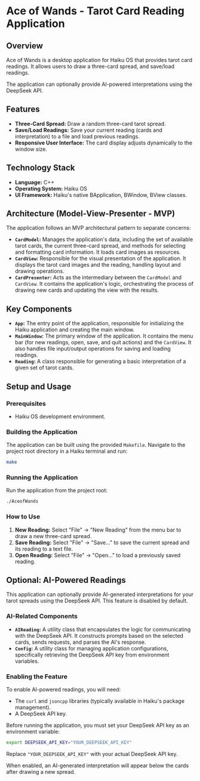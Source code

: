 # Ace of Wands - Tarot Card Reading Application

## Overview
Ace of Wands is a desktop application for Haiku OS that provides tarot card readings. It allows users to draw a three-card spread, and save/load readings. 

The application can optionally provide AI-powered interpretations using the DeepSeek API.

## Features
- **Three-Card Spread:** Draw a random three-card tarot spread.
- **Save/Load Readings:** Save your current reading (cards and interpretation) to a file and load previous readings.
- **Responsive User Interface:** The card display adjusts dynamically to the window size.

## Technology Stack
- **Language:** C++
- **Operating System:** Haiku OS
- **UI Framework:** Haiku's native BApplication, BWindow, BView classes.

## Architecture (Model-View-Presenter - MVP)
The application follows an MVP architectural pattern to separate concerns:

-   **`CardModel`:** Manages the application's data, including the set of available tarot cards, the current three-card spread, and methods for selecting and formatting card information. It loads card images as resources.
-   **`CardView`:** Responsible for the visual presentation of the application. It displays the tarot card images and the reading, handling layout and drawing operations.
-   **`CardPresenter`:** Acts as the intermediary between the `CardModel` and `CardView`. It contains the application's logic, orchestrating the process of drawing new cards and updating the view with the results.

## Key Components

-   **`App`:** The entry point of the application, responsible for initializing the Haiku application and creating the main window.
-   **`MainWindow`:** The primary window of the application. It contains the menu bar (for new readings, open, save, and quit actions) and the `CardView`. It also handles file input/output operations for saving and loading readings.
-   **`Reading`:** A class responsible for generating a basic interpretation of a given set of tarot cards.

## Setup and Usage

### Prerequisites
-   Haiku OS development environment.

### Building the Application
The application can be built using the provided `Makefile`. Navigate to the project root directory in a Haiku terminal and run:

```bash
make
```

### Running the Application
Run the application from the project root:

```bash
./AceofWands
```

### How to Use
1.  **New Reading:** Select "File" -> "New Reading" from the menu bar to draw a new three-card spread.
2.  **Save Reading:** Select "File" -> "Save..." to save the current spread and its reading to a text file.
3.  **Open Reading:** Select "File" -> "Open..." to load a previously saved reading.

## Optional: AI-Powered Readings

This application can optionally provide AI-generated interpretations for your tarot spreads using the DeepSeek API. This feature is disabled by default.

### AI-Related Components
-   **`AIReading`:** A utility class that encapsulates the logic for communicating with the DeepSeek API. It constructs prompts based on the selected cards, sends requests, and parses the AI's response.
-   **`Config`:** A utility class for managing application configurations, specifically retrieving the DeepSeek API key from environment variables.

### Enabling the Feature
To enable AI-powered readings, you will need:
-   The `curl` and `jsoncpp` libraries (typically available in Haiku's package management).
-   A DeepSeek API key.

Before running the application, you must set your DeepSeek API key as an environment variable:

```bash
export DEEPSEEK_API_KEY="YOUR_DEEPSEEK_API_KEY"
```

Replace `"YOUR_DEEPSEEK_API_KEY"` with your actual DeepSeek API key.

When enabled, an AI-generated interpretation will appear below the cards after drawing a new spread.
